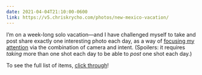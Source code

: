 ```yaml
---
date: 2021-04-04T21:10:00-0600
link: https://v5.chriskrycho.com/photos/new-mexico-vacation/
---
```


I’m on a week-long solo vacation—and I have challenged myself to take and post share exactly one interesting photo each day, as a way of [focusing my attention][buttondown] via the combination of camera and intent. (Spoilers: it requires *taking* more than one shot each day to be able to *post* one shot each day.)

<div class='feed-only'>

To see the full list of items, [click through](https://v5.chriskrycho.com/photos/new-mexico-vacation/)!

</div>

[buttondown]: https://buttondown.email/chriskrycho/archive/7570b305-fc9b-445b-8a56-aed54a1f99cc